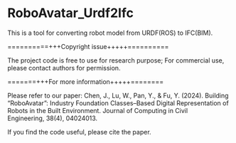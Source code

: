 # RoboAvatar_Urdf2Ifc
This is a tool for converting robot model from URDF(ROS) to IFC(BIM).



==========+++Copyright issue+++++==========

The project code is free to use for research purpose; For commercial use, please contact authors for permission. 



=======+++For more information+++++========

Please refer to our paper: Chen, J., Lu, W., Pan, Y., & Fu, Y. (2024). Building “RoboAvatar”: Industry Foundation Classes–Based Digital Representation of Robots in the Built Environment. Journal of Computing in Civil Engineering, 38(4), 04024013.




If you find the code useful, please cite the paper.
